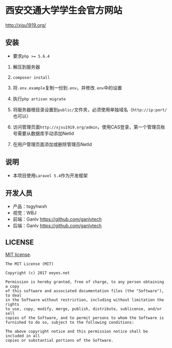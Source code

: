 # 西安交通大学学生会官方网站

<http://xjsu1919.org/>

## 安装

* 要求`php >= 5.6.4`

1. 解压到服务器

2. `composer install`

3. 将`.env.example`复制一份到`.env`，并修改`.env`中的设置

4. 执行`php artisan migrate`

5. 将服务器根目录设置到`public/`文件夹，必须使用单独域名（`http://ip:port/`也可以）

6. 访问管理页面`http://xjsu1919.org/admin`，使用CAS登录，第一个管理员账号需要从数据库手动添加NetId

7. 在用户管理页面添加或删除管理员NetId

## 说明

* 本项目使用`Laravel 5.4`作为开发框架

## 开发人员

* 产品：tsgyhwxh
* 视觉：WBJ
* 前端：Ganlv <https://github.com/ganlvtech>
* 后端：Ganlv <https://github.com/ganlvtech>

## LICENSE

[MIT license](http://opensource.org/licenses/MIT).

    The MIT License (MIT)
    
    Copyright (c) 2017 eeyes.net
    
    Permission is hereby granted, free of charge, to any person obtaining a copy
    of this software and associated documentation files (the "Software"), to deal
    in the Software without restriction, including without limitation the rights
    to use, copy, modify, merge, publish, distribute, sublicense, and/or sell
    copies of the Software, and to permit persons to whom the Software is
    furnished to do so, subject to the following conditions:
    
    The above copyright notice and this permission notice shall be included in all
    copies or substantial portions of the Software.
